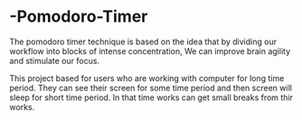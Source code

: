 # -Pomodoro-Timer
The pomodoro timer technique is based on the idea that by dividing our workflow into blocks of intense concentration, We can improve brain agility and stimulate our focus.

This project based for users who are working with computer for long time period. They can see their screen for some time period and then screen will sleep for short time period. In that time works can get small breaks from thir works.
